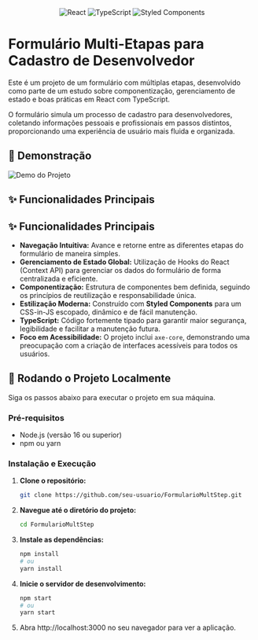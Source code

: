 <div align="center">
  <img src="https://img.shields.io/badge/react-%2320232A.svg?style=for-the-badge&logo=react&logoColor=%2361DAFB" alt="React"/>
  <img src="https://img.shields.io/badge/typescript-%23007ACC.svg?style=for-the-badge&logo=typescript&logoColor=white" alt="TypeScript"/>
  <img src="https://img.shields.io/badge/styled--components-DB7093?style=for-the-badge&logo=styled-components&logoColor=white" alt="Styled Components"/>
</div>

# Formulário Multi-Etapas para Cadastro de Desenvolvedor

Este é um projeto de um formulário com múltiplas etapas, desenvolvido como parte de um estudo sobre componentização, gerenciamento de estado e boas práticas em React com TypeScript.

O formulário simula um processo de cadastro para desenvolvedores, coletando informações pessoais e profissionais em passos distintos, proporcionando uma experiência de usuário mais fluida e organizada.

## 🎨 Demonstração

<!-- Para garantir que a imagem apareça, substitua o link abaixo pela URL completa (raw) da imagem no seu repositório. -->
<!-- Exemplo:  -->
![Demo do Projeto](https://raw.githubusercontent.com/seu-usuario/FormularioMultStep/main/public/TelaInicialFormulário.png)

## ✨ Funcionalidades Principais




## ✨ Funcionalidades Principais

- **Navegação Intuitiva:** Avance e retorne entre as diferentes etapas do formulário de maneira simples.
- **Gerenciamento de Estado Global:** Utilização de Hooks do React (Context API) para gerenciar os dados do formulário de forma centralizada e eficiente.
- **Componentização:** Estrutura de componentes bem definida, seguindo os princípios de reutilização e responsabilidade única.
- **Estilização Moderna:** Construído com **Styled Components** para um CSS-in-JS escopado, dinâmico e de fácil manutenção.
- **TypeScript:** Código fortemente tipado para garantir maior segurança, legibilidade e facilitar a manutenção futura.
- **Foco em Acessibilidade:** O projeto inclui `axe-core`, demonstrando uma preocupação com a criação de interfaces acessíveis para todos os usuários.

## 🚀 Rodando o Projeto Localmente

Siga os passos abaixo para executar o projeto em sua máquina.

### Pré-requisitos

- Node.js (versão 16 ou superior)
- npm ou yarn

### Instalação e Execução

1. **Clone o repositório:**
   ```bash
   git clone https://github.com/seu-usuario/FormularioMultStep.git
   ```

2. **Navegue até o diretório do projeto:**
   ```bash
   cd FormularioMultStep
   ```

3. **Instale as dependências:**
   ```bash
   npm install
   # ou
   yarn install
   ```

4. **Inicie o servidor de desenvolvimento:**
   ```bash
   npm start
   # ou
   yarn start
   ```

5. Abra http://localhost:3000 no seu navegador para ver a aplicação.


